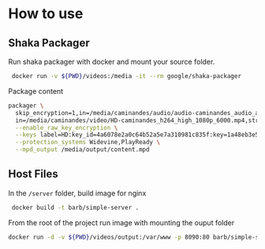 # How to use

## Shaka Packager

Run shaka packager with docker and mount your source folder.
```bash
 docker run -v ${PWD}/videos:/media -it --rm google/shaka-packager
```

Package content
```bash
packager \
  skip_encryption=1,in=/media/caminandes/audio/audio-caminandes_audio_aac_128k.mp4,stream=audio,output=/media/output/audio.mp4 \
  in=/media/caminandes/video/HD-caminandes_h264_high_1080p_6000.mp4,stream=video,output=/media/output/video.mp4,drm_label=HD \
  --enable_raw_key_encryption \
  --keys label=HD:key_id=4a6078e2a0c64b52a5e7a310981c835f:key=1a48eb3e55f3b965052d51ea00ac6ace \
  --protection_systems Widevine,PlayReady \
  --mpd_output /media/output/content.mpd
```

## Host Files
In the `/server` folder, build image for nginx
```bash
 docker build -t barb/simple-server .
 ```

From the root of the project run image with mounting the ouput folder
```bash
docker run -d -v ${PWD}/videos/output:/var/www -p 8090:80 barb/simple-server
```
